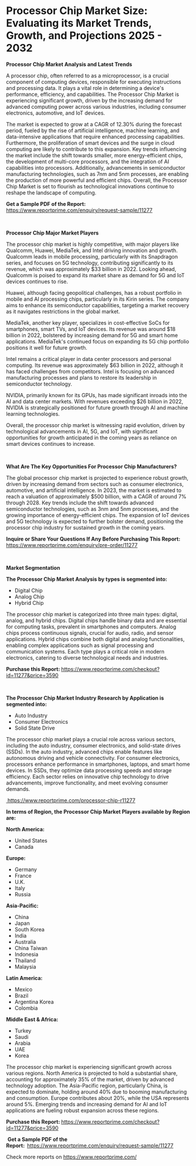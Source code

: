 <p><h1>Processor Chip Market Size: Evaluating its Market Trends, Growth, and Projections 2025 - 2032</h1></p><p><strong>Processor Chip Market Analysis and Latest Trends</strong></p>
<p><p>A processor chip, often referred to as a microprocessor, is a crucial component of computing devices, responsible for executing instructions and processing data. It plays a vital role in determining a device's performance, efficiency, and capabilities. The Processor Chip Market is experiencing significant growth, driven by the increasing demand for advanced computing power across various industries, including consumer electronics, automotive, and IoT devices. </p><p>The market is expected to grow at a CAGR of 12.30% during the forecast period, fueled by the rise of artificial intelligence, machine learning, and data-intensive applications that require enhanced processing capabilities. Furthermore, the proliferation of smart devices and the surge in cloud computing are likely to contribute to this expansion. Key trends influencing the market include the shift towards smaller, more energy-efficient chips, the development of multi-core processors, and the integration of AI capabilities into processors. Additionally, advancements in semiconductor manufacturing technologies, such as 7nm and 5nm processes, are enabling the production of more powerful and efficient chips. Overall, the Processor Chip Market is set to flourish as technological innovations continue to reshape the landscape of computing.</p></p>
<p><strong>Get a Sample PDF of the Report:&nbsp;</strong> <a href="https://www.reportprime.com/enquiry/request-sample/11277?utm_campaign=2758&utm_medium=2&utm_source=Github&utm_content=ia&utm_term=20032025&utm_id=processor-chip">https://www.reportprime.com/enquiry/request-sample/11277</a></p>
<p>&nbsp;</p>
<p><strong>Processor Chip Major Market Players</strong></p>
<p><p>The processor chip market is highly competitive, with major players like Qualcomm, Huawei, MediaTek, and Intel driving innovation and growth. Qualcomm leads in mobile processing, particularly with its Snapdragon series, and focuses on 5G technology, contributing significantly to its revenue, which was approximately $33 billion in 2022. Looking ahead, Qualcomm is poised to expand its market share as demand for 5G and IoT devices continues to rise.</p><p>Huawei, although facing geopolitical challenges, has a robust portfolio in mobile and AI processing chips, particularly in its Kirin series. The company aims to enhance its semiconductor capabilities, targeting a market recovery as it navigates restrictions in the global market.</p><p>MediaTek, another key player, specializes in cost-effective SoCs for smartphones, smart TVs, and IoT devices. Its revenue was around $18 billion in 2022, bolstered by increasing demand for 5G and smart home applications. MediaTek's continued focus on expanding its 5G chip portfolio positions it well for future growth.</p><p>Intel remains a critical player in data center processors and personal computing. Its revenue was approximately $63 billion in 2022, although it has faced challenges from competitors. Intel is focusing on advanced manufacturing processes and plans to restore its leadership in semiconductor technology.</p><p>NVIDIA, primarily known for its GPUs, has made significant inroads into the AI and data center markets. With revenues exceeding $26 billion in 2022, NVIDIA is strategically positioned for future growth through AI and machine learning technologies.</p><p>Overall, the processor chip market is witnessing rapid evolution, driven by technological advancements in AI, 5G, and IoT, with significant opportunities for growth anticipated in the coming years as reliance on smart devices continues to increase.</p></p>
<p>&nbsp;</p>
<p><strong>What Are The Key Opportunities For Processor Chip Manufacturers?</strong></p>
<p><p>The global processor chip market is projected to experience robust growth, driven by increasing demand from sectors such as consumer electronics, automotive, and artificial intelligence. In 2023, the market is estimated to reach a valuation of approximately $500 billion, with a CAGR of around 7% through 2028. Key trends include the shift towards advanced semiconductor technologies, such as 3nm and 5nm processes, and the growing importance of energy-efficient chips. The expansion of IoT devices and 5G technology is expected to further bolster demand, positioning the processor chip industry for sustained growth in the coming years.</p></p>
<p><strong>Inquire or Share Your Questions If Any Before Purchasing This Report:</strong> <a href="https://www.reportprime.com/enquiry/pre-order/11277?utm_campaign=2758&utm_medium=2&utm_source=Github&utm_content=ia&utm_term=20032025&utm_id=processor-chip">https://www.reportprime.com/enquiry/pre-order/11277</a></p>
<p>&nbsp;</p>
<p><strong>Market Segmentation</strong></p>
<p><strong>The Processor Chip Market Analysis by types is segmented into:</strong></p>
<p><ul><li>Digital Chip</li><li>Analog Chip</li><li>Hybrid Chip</li></ul></p>
<p><p>The processor chip market is categorized into three main types: digital, analog, and hybrid chips. Digital chips handle binary data and are essential for computing tasks, prevalent in smartphones and computers. Analog chips process continuous signals, crucial for audio, radio, and sensor applications. Hybrid chips combine both digital and analog functionalities, enabling complex applications such as signal processing and communication systems. Each type plays a critical role in modern electronics, catering to diverse technological needs and industries.</p></p>
<p><strong>Purchase this Report:&nbsp;</strong><a href="https://www.reportprime.com/checkout?id=11277&price=3590&utm_campaign=2758&utm_medium=2&utm_source=Github&utm_content=ia&utm_term=20032025&utm_id=processor-chip">https://www.reportprime.com/checkout?id=11277&price=3590</a></p>
<p>&nbsp;</p>
<p><strong>The Processor Chip Market Industry Research by Application is segmented into:</strong></p>
<p><ul><li>Auto Industry</li><li>Consumer Electronics</li><li>Solid State Drive</li></ul></p>
<p><p>The processor chip market plays a crucial role across various sectors, including the auto industry, consumer electronics, and solid-state drives (SSDs). In the auto industry, advanced chips enable features like autonomous driving and vehicle connectivity. For consumer electronics, processors enhance performance in smartphones, laptops, and smart home devices. In SSDs, they optimize data processing speeds and storage efficiency. Each sector relies on innovative chip technology to drive advancements, improve functionality, and meet evolving consumer demands.</p></p>
<p><a href="https://www.reportprime.com/processor-chip-r11277?utm_campaign=2758&utm_medium=2&utm_source=Github&utm_content=ia&utm_term=20032025&utm_id=processor-chip">&nbsp;https://www.reportprime.com/processor-chip-r11277</a></p>
<p><strong>In terms of Region, the Processor Chip Market Players available by Region are:</strong></p>
<p>
    <p> <strong> North America: </strong>
        <ul>
            <li>United States</li>
            <li>Canada</li>
        </ul>
        </p> 
    <p> <strong> Europe: </strong>
        <ul>
            <li>Germany</li>
            <li>France</li>
            <li>U.K.</li>
            <li>Italy</li>
            <li>Russia</li>
        </ul>
        </p> 
    <p> <strong> Asia-Pacific: </strong>
        <ul>
            <li>China</li>
            <li>Japan</li>
            <li>South Korea</li>
            <li>India</li>
            <li>Australia</li>
            <li>China Taiwan</li>
            <li>Indonesia</li>
            <li>Thailand</li>
            <li>Malaysia</li>
        </ul>
        </p> 
    <p> <strong> Latin America: </strong>
        <ul>
            <li>Mexico</li>
            <li>Brazil</li>
            <li>Argentina Korea</li>
            <li>Colombia</li>
        </ul>
        </p> 
    <p> <strong> Middle East & Africa: </strong>
        <ul>
            <li>Turkey</li>
            <li>Saudi</li>
            <li>Arabia</li>
            <li>UAE</li>
            <li>Korea</li>
        </ul>
    </p>
    </p>
<p><p>The processor chip market is experiencing significant growth across various regions. North America is projected to hold a substantial share, accounting for approximately 35% of the market, driven by advanced technology adoption. The Asia-Pacific region, particularly China, is expected to dominate, holding around 40% due to booming manufacturing and consumption. Europe contributes about 20%, while the USA represents around 5%. Emerging trends and increasing demand for AI and IoT applications are fueling robust expansion across these regions.</p></p>
<p><strong>Purchase this Report: </strong><a href="https://www.reportprime.com/checkout?id=11277&price=3590&utm_campaign=2758&utm_medium=2&utm_source=Github&utm_content=ia&utm_term=20032025&utm_id=processor-chip">https://www.reportprime.com/checkout?id=11277&price=3590</a></p>
<p>&nbsp;<strong>Get a Sample PDF of the Report:&nbsp;&nbsp;</strong><a href="https://www.reportprime.com/enquiry/request-sample/11277?utm_campaign=2758&utm_medium=2&utm_source=Github&utm_content=ia&utm_term=20032025&utm_id=processor-chip">https://www.reportprime.com/enquiry/request-sample/11277</a></p>
<p><strong></strong></p>
<p>Check more reports on <a href="https://www.reportprime.com/?utm_campaign=2758&utm_medium=2&utm_source=Github&utm_content=ia&utm_term=20032025&utm_id=processor-chip">https://www.reportprime.com/</a></p>